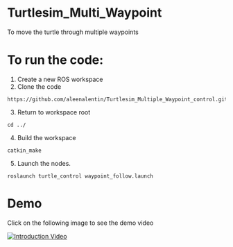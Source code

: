 # Turtlesim_Multi_Waypoint
To move the turtle through multiple waypoints 
# To run the code:

1. Create a new ROS workspace
2. Clone the code 
 ```Shell
 https://github.com/aleenalentin/Turtlesim_Multiple_Waypoint_control.git
 ```
3. Return to workspace root
 ```Shell
 cd ../
   ```
4. Build the workspace 
```Shell
catkin_make 

``` 
5.  Launch the nodes.
```Shell
roslaunch turtle_control waypoint_follow.launch 
```
# Demo 

Click on the following image to see the demo video

[![Introduction Video](https://img.youtube.com/vi/j3yOLoU72Eg/0.jpg)](https://youtu.be/j3yOLoU72Eg)
